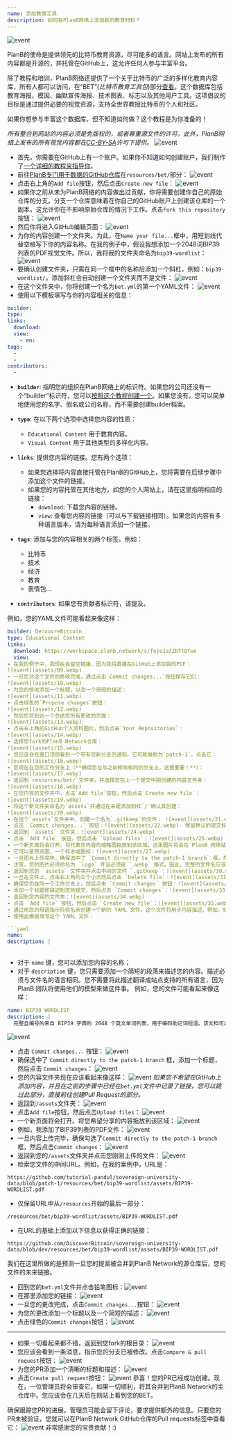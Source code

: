 ```yaml
---
name: 添加教育工具
description: 如何在PlanB网络上添加新的教育材料？
---
```

![event](assets/cover.webp)

PlanB的使命是提供领先的比特币教育资源，尽可能多的语言。网站上发布的所有内容都是开源的，并托管在GitHub上，这允许任何人参与丰富平台。

除了教程和培训，PlanB网络还提供了一个关于比特币的广泛的多样化教育内容库，所有人都可以访问，在“BET”(_比特币教育工具包_)部分[查看](https://planb.network/resources/bet)。这个数据库包括教育海报、模因、幽默宣传海报、技术图表、标志以及其他用户工具。这项倡议的目标是通过提供必要的视觉资源，支持全世界教授比特币的个人和社区。

如果你想参与丰富这个数据库，但不知道如何做？这个教程是为你准备的！

*所有整合到网站的内容必须是免版权的，或者尊重源文件的许可。此外，PlanB网络上发布的所有视觉内容都在[CC-BY-SA](https://creativecommons.org/licenses/by-sa/4.0/)许可下提供。*
![event](assets/01.webp)
- 首先，你需要在GitHub上有一个账户。如果你不知道如何创建账户，我们制作了[一个详细的教程来指导你](https://planb.network/tutorials/others/create-github-account)。
- 前往[PlanB专门用于数据的GitHub仓库](https://github.com/DecouvreBitcoin/sovereign-university-data/tree/dev/resources/bet)在`resources/bet/`部分：
![event](assets/02.webp)
- 点击右上角的`Add file`按钮，然后点击`Create new file`：
![event](assets/03.webp)
- 如果你之前从未为PlanB网络的内容做出过贡献，你将需要创建你自己的原始仓库的分支。分支一个仓库意味着在你自己的GitHub账户上创建该仓库的一个副本，这允许你在不影响原始仓库的情况下工作。点击`Fork this repository`按钮：
![event](assets/04.webp)
- 然后你将进入GitHub编辑页面：
![event](assets/05.webp)
- 为你的内容创建一个文件夹。为此，在`Name your file...`框中，用短划线代替空格写下你的内容名称。在我的例子中，假设我想添加一个2048词BIP39列表的PDF视觉文件。所以，我将我的文件夹命名为`bip39-wordlist`： ![event](assets/06.webp)
- 要确认创建文件夹，只需在同一个框中的名称后添加一个斜杠，例如：`bip39-wordlist/`。添加斜杠会自动创建一个文件夹而不是文件：
![event](assets/07.webp)
- 在这个文件夹中，你将创建一个名为`bet.yml`的第一个YAML文件：
![event](assets/08.webp)
- 使用以下模板填写与你的内容相关的信息：

```yaml
builder: 
type: 
links:
  download: 
  view: 
    - en: 
tags:
  - 
  - 
contributors:
  - 
```
- **`builder`**: 指明您的组织在PlanB网络上的标识符。如果您的公司还没有一个“builder”标识符，您可以[按照这个教程创建一个](https://planb.network/tutorials/others/add-builder)。如果您没有，您可以简单地使用您的名字、假名或公司名称，而不需要创建builder档案。
- **`type`**: 在以下两个选项中选择您内容的性质：
	- `Educational Content` 用于教育内容。
	- `Visual Content` 用于其他类型的多样化内容。

- **`links`**: 提供您内容的链接。您有两个选项：
	- 如果您选择将内容直接托管在PlanB的GitHub上，您将需要在后续步骤中添加这个文件的链接。
	- 如果您的内容托管在其他地方，如您的个人网站上，请在这里指明相应的链接：
	    - `download`: 下载您内容的链接。
	    - `view`: 查看您内容的链接（可以与下载链接相同）。如果您的内容有多种语言版本，请为每种语言添加一个链接。

- **`tags`**: 添加与您的内容相关的两个标签。例如：
	- 比特币
	- 技术
	- 经济
	- 教育
	- 表情包...

- **`contributors`**: 如果您有贡献者标识符，请提及。

例如，您的YAML文件可能看起来像这样：

```yaml
builder: DecouvreBitcoin
type: Educational Content
links:
  download: https://workspace.planb.network/s/fojeJa7ZbftQTwo
  view:
- 在我的例子中，我现在会留空链接，因为我将直接在GitHub上添加我的PDF：
![event](assets/09.webp)
- 一旦您对这个文件的修改完成，通过点击`Commit changes...`按钮保存它们：
![event](assets/10.webp)
- 为您的修改添加一个标题，以及一个简短的描述：
![event](assets/11.webp)
- 点击绿色的`Propose changes`按钮：
![event](assets/12.webp)
- 然后您将到达一个总结您所有更改的页面：
![event](assets/13.webp)
- 点击右上角的GitHub个人资料图片，然后点击`Your Repositories`：
![event](assets/14.webp)
- 选择您fork的PlanB Network仓库：
![event](assets/15.webp)
- 您应该会在窗口顶部看到一个带有您新分支的通知。它可能被称为`patch-1`。点击它：
![event](assets/16.webp)
- 您现在在您的工作分支上（**确保您在与之前修改相同的分支上，这很重要！**）：
![event](assets/17.webp)
- 返回到`resources/bet/`文件夹，并选择您在上一个提交中刚创建的内容文件夹：
![event](assets/18.webp)
- 在您内容的文件夹中，点击`Add file`按钮，然后点击`Create new file`：
![event](assets/19.webp)
- 将这个新文件夹命名为`assets`并通过在末尾添加斜杠`/`确认其创建：
![event](assets/20.webp)
- 在这个`assets`文件夹中，创建一个名为`.gitkeep`的文件： ![event](assets/21.webp)
- 点击 `Commit changes...` 按钮：![event](assets/22.webp)- 保留默认的提交标题，并确保选中了 `Commit directly to the patch-1 branch` 框，然后点击 `Commit changes`：![event](assets/23.webp)
- 返回到 `assets` 文件夹：![event](assets/24.webp)
- 点击 `Add file` 按钮，然后点击 `Upload files`：![event](assets/25.webp)
- 一个新页面将会打开。将代表您内容的缩略图拖放到该区域。这张图片将会在 PlanB 网络站点上显示：![event](assets/26.webp)
- 它可以是预览图、一个标志或图标：![event](assets/27.webp)
- 一旦图片上传完毕，确保选中了 `Commit directly to the patch-1 branch` 框，然后点击 `Commit changes`：![event](assets/28.webp)
- 注意，您的图片必须命名为 `logo` 并且必须是 `.webp` 格式。因此，完整的文件名应该是：`logo.webp`：![event](assets/29.webp)
- 返回到您的 `assets` 文件夹并点击中间的文件 `.gitkeep`：![event](assets/30.webp)
- 一旦在文件上，点击右上角的三个小点然后点击 `Delete file`：![event](assets/31.webp)
- 确保您仍在同一个工作分支上，然后点击 `Commit changes` 按钮：![event](assets/32.webp)
- 添加一个标题和描述到您的提交，然后点击 `Commit changes`：![event](assets/33.webp)
- 返回到您内容的文件夹：![event](assets/34.webp)
- 点击 `Add file` 按钮，然后点击 `Create new file`：![event](assets/35.webp)
- 通过用您的母语指示符命名来创建一个新的 YAML 文件。这个文件将用于内容描述。例如，如果我想用英语写我的描述，我会将这个文件命名为 `en.yml`：![event](assets/36.webp)
- 使用此模板填写这个 YAML 文件：

```yaml
name: 
description: |
  
```

- 对于 `name` 键，您可以添加您内容的名称；
- 对于 `description` 键，您只需要添加一个简短的段落来描述您的内容。描述必须与文件名的语言相同。您不需要将此描述翻译成站点支持的所有语言，因为 PlanB 团队将使用他们的模型来做这件事。
例如，您的文件可能看起来像这样：

```yaml
name: BIP39 WORDLIST
description: |
  完整且编号的来自 BIP39 字典的 2048 个英文单词列表，用于编码助记词短语。该文档可以打印在单页上。
```

![event](assets/37.webp)
- 点击 `Commit changes...` 按钮：
![event](assets/38.webp)
- 确保选中了 `Commit directly to the patch-1 branch` 框，添加一个标题，然后点击 `Commit changes`：
![event](assets/39.webp)
- 您的内容文件夹现在应该看起来像这样：
![event](assets/40.webp)
*如果您不希望在GitHub上添加内容，并且在之前的步骤中已经在`bet.yml`文件中记录了链接，您可以跳过此部分，直接前往创建Pull Request的部分。*
- 返回到`/assets`文件夹：
![event](assets/41.webp)
- 点击`Add file`按钮，然后点击`Upload files`：
![event](assets/42.webp)
- 一个新页面将会打开。将您希望分享的内容拖放到该区域：
![event](assets/43.webp)
- 例如，我添加了BIP39列表的PDF文件：
![event](assets/44.webp)
- 一旦内容上传完毕，确保勾选了`Commit directly to the patch-1 branch`框，然后点击`Commit changes`：
![event](assets/45.webp)
- 返回到您的`/assets`文件夹并点击您刚刚上传的文件：
![event](assets/46.webp)
- 检索您文件的中间URL。例如，在我的案例中，URL是：

```url
https://github.com/tutorial-pandul/sovereign-university-data/blob/patch-1/resources/bet/bip39-wordlist/assets/BIP39-WORDLIST.pdf
```

- 仅保留URL中从`/resources`开始的最后一部分：

```url
/resources/bet/bip39-wordlist/assets/BIP39-WORDLIST.pdf
```

- 在URL的基础上添加以下信息以获得正确的链接：

```url
https://github.com/DiscoverBitcoin/sovereign-university-data/blob/dev/resources/bet/bip39-wordlist/assets/BIP39-WORDLIST.pdf
```

我们在这里所做的是预测一旦您的提案被合并到PlanB Network的源仓库后，您的文件的未来链接。
- 回到您的`bet.yml`文件并点击铅笔图标：![event](assets/47.webp)
- 在那里添加您的链接：
![event](assets/48.webp)
- 一旦您的更改完成，点击`Commit changes...`按钮：
![event](assets/49.webp)
- 为您的更改添加一个标题以及一个简短的描述：
![event](assets/50.webp)
- 点击绿色的`Commit changes`按钮：
![event](assets/51.webp)

---

- 如果一切看起来都不错，返回到您fork的根目录：
![event](assets/52.webp)
- 您应该会看到一条消息，指示您的分支已被修改。点击`Compare & pull request`按钮：
![event](assets/53.webp)
- 为您的PR添加一个清晰的标题和描述：
![event](assets/54.webp)
- 点击`Create pull request`按钮：
![event](assets/55.webp)
恭喜！您的PR已经成功创建。现在，一位管理员将会审查它，如果一切顺利，将其合并到PlanB Network的主仓库中。您应该会在几天后在网站上看到您的BET。

确保跟踪您PR的进展。管理员可能会留下评论，要求提供额外的信息。只要您的PR未被验证，您就可以在PlanB Network GitHub仓库的Pull requests标签中查看它：
![event](assets/56.webp)
非常感谢您的宝贵贡献！:)